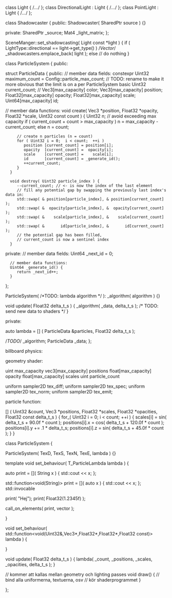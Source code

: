 


class Light                    { /*...*/ };
class DirectionalLight : Light { /*...*/ };
class PointLight       : Light { /*...*/ };

class Shadowcaster {
public:
   Shadowcaster( SharedPtr<Light> source ) {}

private:
   SharedPtr<Light> _source;
   Mat4             _light_matrix;
};


SceneManger::set_shadowcasting( Light const *light ) {
   if ( LightType::directional == light->get_type() )
      /*Vector<Shadowcaster>*/ _shadowcasters.emplace_back( light );
   else // do nothing
}










class ParticleSystem {
public:

   struct ParticleData {
   public:
      // member data fields:
      constexpr Uint32       maximum_count = Config::particle_max_count; // TODO: rename to make it more obvious that the limit is on a per ParticleSystem basic
      Uint32                 current_count;
   // Vec3[max_capacity]     color;
      Vec3[max_capacity]     position;
      Float32[max_capacity]  opacity;
      Float32[max_capacity]  scale;
      Uint64[max_capacity]   id;


   // member data functions:
      void create( Vec3         *position,
                   Float32      *opacity,
                   Float32      *scale,
                   Uint32 const  count )
      {
         Uint32 n;
         // avoid exceeding max capacity
         if ( current_count + count > max_capacity )
            n = max_capacity - current_count;
         else
            n = count;

         // create n particles (n = count)
         for ( Uint32 i = 0;  i < count;  ++i )
            position [current_count] = position[i];
            opacity  [current_count] =  opacity[i];
            scale    [current_count] =    scale[i];
            id       [current_count] = _generate_id();
            ++current_count;
         }
      }

      void destroy( Uint32 particle_index ) {
         --current_count; // <- is now the index of the last element
         // fill any potential gap by swapping the previously last index's data in:
         std::swap( & position[particle_index], & position[current_count] );
         std::swap( &  opacity[particle_index], &  opacity[current_count] );
         std::swap( &    scale[particle_index], &    scale[current_count] );
         std::swap( &       id[particle_index], &       id[current_count] );
         // the potential gap has been filled,
         // current_count is now a sentinel index
      }

   private:
      // member data fields:
      Uint64 _next_id = 0;

      // member data functions:
      Uint64 _generate_id() {
         return _next_id++;
      }
   };

   ParticleSystem( /*TODO: lambda algorithm */ ): _algorithm( algorithm ) {}

   void update( Float32 delta_t_s ) {
    _algorithm( _data, delta_t_s );
    /* TODO: send new data to shaders */
   }

private:


   auto lambda = [] ( ParticleData &particles, Float32 delta_t_s );






   /*TODO*/       _algorithm;
   ParticleData   _data;
};







billboard physics:


geometry shader:

uint                 max_capacity
vec3[max_capacity]   positions
float[max_capacity]  opacity
float[max_capacity]  scales
uint                 particle_count

uniform sampler2D tex_diff;
uniform sampler2D tex_spec;
uniform sampler2D tex_norm;
uniform sampler2D tex_emit;



particle function:


[] ( Uint32        &count,
     Vec3          *positions,
     Float32       *scales,
     Float32       *opacities,
     Float32 const  delta_t_s )
{
   for_( Uint32 i = 0;  i < count;  ++i ) {
      scales[i]       = sin( delta_t_s +  90.0f * count );
      positions[i].x  = cos( delta_t_s + 120.0f * count );
      positions[i].y += .1 * delta_t_s;
      positions[i].z  = sin( delta_t_s +  45.0f * count );
   }
}

class ParticleSystem {

ParticleSystem( TexD, TexS, TexN, TexE, lambda ) {}


template <class T_ParticleLambda>
void set_behaviour( T_ParticleLambda lambda ) {

   auto print = []( String x ) { std::cout << x; };

std::function<void(String)> print = []( auto x ) { std::cout << x; };
std::invocable


   print( "Hej");
   print( Float32(1.2345f) );

   call_on_elements( print, vector );

}


void set_behaviour( std::function<void(Uint32&,Vec3*,Float32*,Float32*,Float32 const)> lambda ) {

}

void update( Float32 delta_t_s ) {
   lambda( _count, _positions, _scales, _opacities, delta_t_s );
}


// kommer att kallas mellan geometry och lighting passes
void draw() {
   // bind alla uniformerna, textuerna, osv
   // kör shaderprogrammet
}

};


